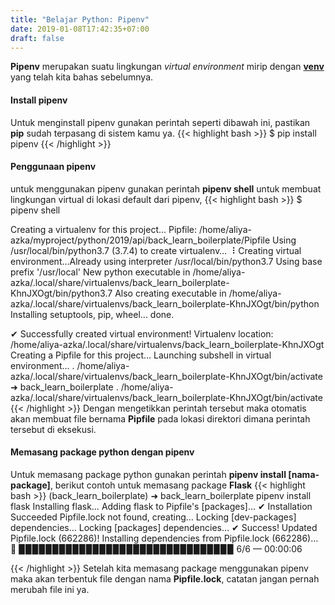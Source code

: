 ```yaml
---
title: "Belajar Python: Pipenv"
date: 2019-01-08T17:42:35+07:00
draft: false
---
```

**Pipenv** merupakan suatu lingkungan *virtual environment* mirip dengan [**venv**](../virtual-environtment) yang telah kita bahas sebelumnya.

#### Install pipenv
Untuk menginstall pipenv gunakan perintah seperti dibawah ini, pastikan **pip** sudah terpasang di sistem kamu ya.
{{< highlight bash >}}
$ pip install pipenv
{{< /highlight >}}

#### Penggunaan pipenv
untuk menggunakan pipenv gunakan perintah **pipenv shell** untuk membuat lingkungan virtual di lokasi default dari pipenv,
{{< highlight bash >}}
$ pipenv shell

Creating a virtualenv for this project…
Pipfile: /home/aliya-azka/myproject/python/2019/api/back_learn_boilerplate/Pipfile
Using /usr/local/bin/python3.7 (3.7.4) to create virtualenv…
⠸ Creating virtual environment...Already using interpreter /usr/local/bin/python3.7
Using base prefix '/usr/local'
New python executable in /home/aliya-azka/.local/share/virtualenvs/back_learn_boilerplate-KhnJXOgt/bin/python3.7
Also creating executable in /home/aliya-azka/.local/share/virtualenvs/back_learn_boilerplate-KhnJXOgt/bin/python
Installing setuptools, pip, wheel...
done.

✔ Successfully created virtual environment! 
Virtualenv location: /home/aliya-azka/.local/share/virtualenvs/back_learn_boilerplate-KhnJXOgt
Creating a Pipfile for this project…
Launching subshell in virtual environment…
 . /home/aliya-azka/.local/share/virtualenvs/back_learn_boilerplate-KhnJXOgt/bin/activate
➜  back_learn_boilerplate  . /home/aliya-azka/.local/share/virtualenvs/back_learn_boilerplate-KhnJXOgt/bin/activate
{{< /highlight >}}
Dengan mengetikkan perintah tersebut maka otomatis akan membuat file bernama **Pipfile** pada lokasi direktori dimana perintah tersebut di eksekusi.


#### Memasang package python dengan pipenv
Untuk memasang package python gunakan perintah **pipenv install [nama-package]**, berikut contoh untuk memasang package **Flask**
{{< highlight bash >}}
(back_learn_boilerplate) ➜  back_learn_boilerplate pipenv install flask
Installing flask…
Adding flask to Pipfile's [packages]…
✔ Installation Succeeded 
Pipfile.lock not found, creating…
Locking [dev-packages] dependencies…
Locking [packages] dependencies…
✔ Success! 
Updated Pipfile.lock (662286)!
Installing dependencies from Pipfile.lock (662286)…
  🐍   ▉▉▉▉▉▉▉▉▉▉▉▉▉▉▉▉▉▉▉▉▉▉▉▉▉▉▉▉▉▉▉▉ 6/6 — 00:00:06

{{< /highlight >}}
Setelah kita memasang package menggunakan pipenv maka akan terbentuk file dengan nama **Pipfile.lock**, catatan jangan pernah merubah file ini ya.
